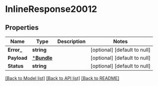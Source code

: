 # InlineResponse20012

## Properties

Name | Type | Description | Notes
------------ | ------------- | ------------- | -------------
**Error_** | **string** |  | [optional] [default to null]
**Payload** | [***Bundle**](Bundle.md) |  | [optional] [default to null]
**Status** | **string** |  | [optional] [default to null]

[[Back to Model list]](../README.md#documentation-for-models) [[Back to API list]](../README.md#documentation-for-api-endpoints) [[Back to README]](../README.md)

